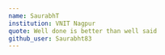 ```yaml
---
name: SaurabhT
institution: VNIT Nagpur
quote: Well done is better than well said
github_user: Saurabht83
---
```

